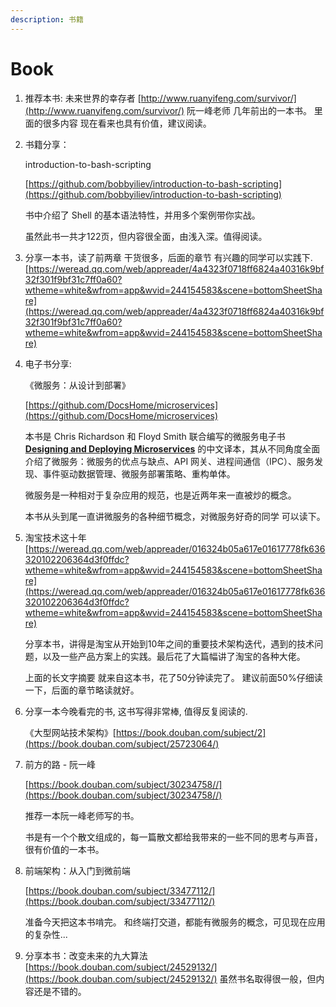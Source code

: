 ```yaml
---
description: 书籍
---
```


# Book

1. 推荐本书:  未来世界的幸存者  [http://www.ruanyifeng.com/survivor/](http://www.ruanyifeng.com/survivor/) 阮一峰老师 几年前出的一本书。 里面的很多内容 现在看来也具有价值，建议阅读。
2. 书籍分享：

   introduction-to-bash-scripting

   [https://github.com/bobbyiliev/introduction-to-bash-scripting](https://github.com/bobbyiliev/introduction-to-bash-scripting)

   书中介绍了 Shell 的基本语法特性，并用多个案例带你实战。

   虽然此书一共才122页，但内容很全面，由浅入深。值得阅读。

3. 分享一本书，读了前两章 干货很多，后面的章节 有兴趣的同学可以实践下.[https://weread.qq.com/web/appreader/4a4323f0718ff6824a40316k9bf32f301f9bf31c7ff0a60?wtheme=white&wfrom=app&wvid=244154583&scene=bottomSheetShare](https://weread.qq.com/web/appreader/4a4323f0718ff6824a40316k9bf32f301f9bf31c7ff0a60?wtheme=white&wfrom=app&wvid=244154583&scene=bottomSheetShare)
4. 电子书分享:

   《微服务：从设计到部署》

   [https://github.com/DocsHome/microservices](https://github.com/DocsHome/microservices)

   本书是 Chris Richardson 和 Floyd Smith 联合编写的微服务电子书 [**Designing and Deploying Microservices**](https://www.nginx.com/resources/library/designing-deploying-microservices/) 的中文译本，其从不同角度全面介绍了微服务：微服务的优点与缺点、API 网关、进程间通信（IPC）、服务发现、事件驱动数据管理、微服务部署策略、重构单体。

   微服务是一种相对于复杂应用的规范，也是近两年来一直被炒的概念。

   本书从头到尾一直讲微服务的各种细节概念，对微服务好奇的同学 可以读下。

5. 淘宝技术这十年 [https://weread.qq.com/web/appreader/016324b05a617e01617778fk636320102206364d3f0ffdc?wtheme=white&wfrom=app&wvid=244154583&scene=bottomSheetShare](https://weread.qq.com/web/appreader/016324b05a617e01617778fk636320102206364d3f0ffdc?wtheme=white&wfrom=app&wvid=244154583&scene=bottomSheetShare)

   分享本书，讲得是淘宝从开始到10年之间的重要技术架构迭代，遇到的技术问题，以及一些产品方案上的实践。最后花了大篇幅讲了淘宝的各种大佬。

   上面的长文字摘要 就来自这本书，花了50分钟读完了。 建议前面50%仔细读一下，后面的章节略读就好。

6. 分享一本今晚看完的书, 这书写得非常棒, 值得反复阅读的.

   《大型网站技术架构》[https://book.douban.com/subject/2](https://book.douban.com/subject/25723064/)

7. 前方的路 - 阮一峰

   [https://book.douban.com/subject/30234758//](https://book.douban.com/subject/30234758//)

   推荐一本阮一峰老师写的书。

   书是有一个个散文组成的，每一篇散文都给我带来的一些不同的思考与声音，很有价值的一本书。

8. 前端架构：从入门到微前端

   [https://book.douban.com/subject/33477112/](https://book.douban.com/subject/33477112/)

   准备今天把这本书啃完。 和终端打交道，都能有微服务的概念，可见现在应用的复杂性...

9. 分享本书：改变未来的九大算法  [https://book.douban.com/subject/24529132/](https://book.douban.com/subject/24529132/)  虽然书名取得很一般，但内容还是不错的。

